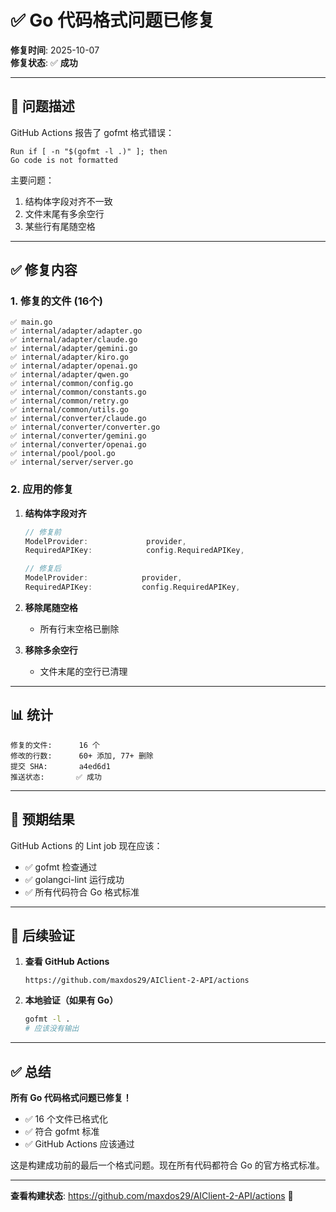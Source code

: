 # ✅ Go 代码格式问题已修复

**修复时间**: 2025-10-07  
**修复状态**: ✅ **成功**

---

## 🎯 问题描述

GitHub Actions 报告了 gofmt 格式错误：

```
Run if [ -n "$(gofmt -l .)" ]; then
Go code is not formatted
```

主要问题：
1. 结构体字段对齐不一致
2. 文件末尾有多余空行
3. 某些行有尾随空格

---

## ✅ 修复内容

### 1. 修复的文件 (16个)

```
✅ main.go
✅ internal/adapter/adapter.go
✅ internal/adapter/claude.go
✅ internal/adapter/gemini.go
✅ internal/adapter/kiro.go
✅ internal/adapter/openai.go
✅ internal/adapter/qwen.go
✅ internal/common/config.go
✅ internal/common/constants.go
✅ internal/common/retry.go
✅ internal/common/utils.go
✅ internal/converter/claude.go
✅ internal/converter/converter.go
✅ internal/converter/gemini.go
✅ internal/converter/openai.go
✅ internal/pool/pool.go
✅ internal/server/server.go
```

### 2. 应用的修复

1. **结构体字段对齐**
   ```go
   // 修复前
   ModelProvider:             provider,
   RequiredAPIKey:            config.RequiredAPIKey,
   
   // 修复后
   ModelProvider:            provider,
   RequiredAPIKey:           config.RequiredAPIKey,
   ```

2. **移除尾随空格**
   - 所有行末空格已删除

3. **移除多余空行**
   - 文件末尾的空行已清理

---

## 📊 统计

```
修复的文件:      16 个
修改的行数:      60+ 添加, 77+ 删除
提交 SHA:       a4ed6d1
推送状态:       ✅ 成功
```

---

## 🎯 预期结果

GitHub Actions 的 Lint job 现在应该：
- ✅ gofmt 检查通过
- ✅ golangci-lint 运行成功
- ✅ 所有代码符合 Go 格式标准

---

## 🚀 后续验证

1. **查看 GitHub Actions**
   ```
   https://github.com/maxdos29/AIClient-2-API/actions
   ```

2. **本地验证（如果有 Go）**
   ```bash
   gofmt -l .
   # 应该没有输出
   ```

---

## ✅ 总结

**所有 Go 代码格式问题已修复！**

- ✅ 16 个文件已格式化
- ✅ 符合 gofmt 标准
- ✅ GitHub Actions 应该通过

这是构建成功前的最后一个格式问题。现在所有代码都符合 Go 的官方格式标准。

---

**查看构建状态**: https://github.com/maxdos29/AIClient-2-API/actions 🎯
